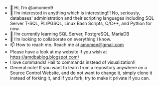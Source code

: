 - 👋 Hi, I’m @amomen9
- 👀 I’m interested in anything which is interesting!!! No, seriously, databases' administration and their scripting languages including SQL Server T-SQL, PL/PGSQL, Linux Bash Scripts, C/C++, and Python for now.
- 🌱 I’m currently learning SQL Server, PostgreSQL, MariaDB
- 💞️ I’m looking to collaborate on everything I know.
- 📫 How to reach me. Reach me at amomen@gmail.com
- Please have a look at my website if you wish at https://amdbablog.blogspot.com/
- I love commands! Hail to commands instead of visualization!!
- General note! If you want to learn from a repository anywhere on a Source Control Website, and do not want to change it, simply clone it instead of forking it, and if you fork, try to make it private if you can.

<!---
amomen9/amomen9 is a ✨ special ✨ repository because its `README.md` (this file) appears on your GitHub profile.
You can click the Preview link to take a look at your changes.
--->
